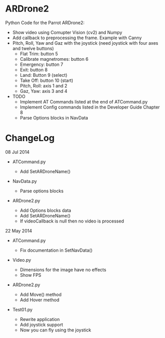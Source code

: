 ARDrone2
========

Python Code for the Parrot ARDrone2:

* Show video using Comupter Vision (cv2) and Numpy
* Add callback to preprocessing the frame. Example with Canny
* Pitch, Roll, Yaw and Gaz with the joystick (need joystick with
  four axes and twelve buttons)
    * Flat Trim: button 5
    * Calibrate magnetromes: button 6
    * Emergency: button 7
    * Exit: button 8
    * Land: Button 9 (select)
    * Take Off: button 10 (start)
    * Pitch, Roll: axis 1 and 2
    * Gaz, Yaw: axis 3 and 4
* TODO
    * Implement AT Commands listed at the end of ATCommand.py
    * Implement Config commands listed in the Developer Guide Chapter 8
    * Parse Options blocks in NavData


ChangeLog
=========
08 Jul 2014

* ATCommand.py
    * Add SetARDroneName()

* NavData.py
    * Parse options blocks

* ARDrone2.py
    * Add Options blocks data
    * Add SetARDroneName()
    * If videoCallback is null then no video is processed


22 May 2014

* ATCommand.py
    * Fix documentation in SetNavData()

* Video.py
    * Dimensions for the image have no effects
    * Show FPS

* ARDrone2.py
    * Add Move() method
    * Add Hover method

* Test01.py
    * Rewrite application
    * Add joystick support
    * Now you can fly using the joystick

